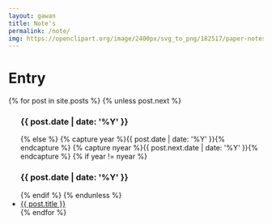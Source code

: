```yaml
---
layout: gawan
title: Note's
permalink: /note/
img: https://openclipart.org/image/2400px/svg_to_png/182517/paper-notes.png
---
```

<div class="home w3-animate-zoom">
	<h1 class="page-heading w3-text-indigo w3-animate-top">Entry <a class="w3-right-align rss-subscribe" href="{{ "/feed.xml" | prepend: site.baseurl }}" title="subscribe via RSS"><i class="fa fa-rss w3-text-orange w3-right-align w3-animate-fading" aria-hidden="true"></i></a> <a href="list"><i class="fa fa-list-ul w3-right w3-text-light-gray" aria-hidden="true"></i></a></h1>
      {% for post in site.posts %}
        {% unless post.next %}
		<ul>
          <h3 class="w3-text-blue">{{ post.date | date: '%Y' }}</h3>
        {% else %}
          {% capture year %}{{ post.date | date: '%Y' }}{% endcapture %}
          {% capture nyear %}{{ post.next.date | date: '%Y' }}{% endcapture %}
          {% if year != nyear %}
            <h3 class="w3-text-cyan">{{ post.date | date: '%Y' }}</h3>
          {% endif %}
        {% endunless %}
        <li ><span class="w3-text-red fa fa-angle-double-right"></span> <a href="{{ site.baseurl }}{{ post.url }}" class="w3-text-blue">{{ post.title }}</a></li>
      {% endfor %}
    </ul>
</div>